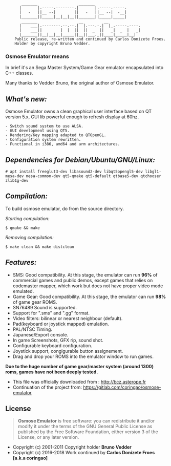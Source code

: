 
           _______                  _______
          |       |.-----.--------.|       |.-----.-----.
          |   -   ||__ --|        ||   -   ||__ --|  -__|
          |_______||_____|__|__|__||_______||_____|_____|
           _______                  __         __
          |    ___|.--------.--.--.|  |.---.-.|  |_.-----.----.
          |    ___||        |  |  ||  ||  _  ||   _|  _  |   _|
          |_______||__|__|__|_____||__||___._||____|_____|__|
        Public release, re-written and continued by Carlos Donizete Froes.
        Holder by copyright Bruno Vedder.

### Osmose Emulator means

In brief it's an Sega Master System/Game Gear emulator encapsulated into C++ classes.

Many thanks to Vedder Bruno, the original author of Osmose Emulator.

*What's new:*
-----------
Osmose Emulator owns a clean graphical user interface based on QT version 5.x,
GUI lib powerful enough to refresh display at 60hz.

	- Switch sound system to use ALSA.
	- GUI development using QT5.
	- Rendering/Key mapping adapted to QTOpenGL.
	- Configuration system rewritten.
	- Functional in i386, amd64 and arm architectures.

*Dependencies for Debian/Ubuntu/GNU/Linux:*
---------------------------------------

    # apt install freeglut3-dev libasound2-dev libqt5opengl5-dev libgl1-mesa-dev mesa-common-dev qt5-qmake qt5-default qtbase5-dev qtchooser zlib1g-dev

*Compilation:*
--------------
To build osmose emulator, do from the source directory.

*Starting compilation:*

    $ qmake && make

*Removing compilation:*

    $ make clean && make distclean

*Features:*
-----------
- SMS: Good compatibility. At this stage, the emulator can run **96%** of
commercial games and public demos, except games that relies on
codemaster mapper, which work  but does not have proper video mode emulated.
- Game Gear: Good compatibility. At this stage, the emulator can run
**98%** of game gear ROMS.
- SN76489 Sound is supported.
- Support for ".sms"  and ".gg" format.
- Video filters: bilinear or nearest neighbour (default).
- Pad(keyboard or joystick mapped) emulation.
- PAL/NTSC Timing.
- Japanese/Export console.
- In game Screenshots, GFX rip, sound shot.
- Configurable keyboard configuration.
- Joystick support, congigurable button assignement.
- Drag and drop your ROMS into the emulator window to run games.
    
**Due to the huge number of game gear/master system (around 1300) roms, games have not been deeply tested.**

* This file was officially downloaded from : http://bcz.asterope.fr
* Continuation of the project from: https://gitlab.com/coringao/osmose-emulator

**License**
-----------

> **Osmose Emulator** is free software: you can redistribute it and/or modify
> it under the terms of the GNU General Public License as published by
> the Free Software Foundation, either version 3 of the License, or
> any later version.

- Copyright (c) 2001-2011 Copyright holder **Bruno Vedder**
- Copyright (c) 2016-2018 Work continued by **Carlos Donizete Froes [a.k.a coringao]**
